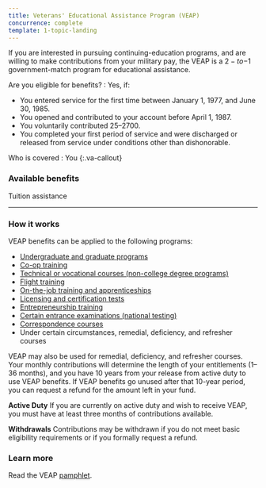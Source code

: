 ```yaml
---
title: Veterans' Educational Assistance Program (VEAP)
concurrence: complete
template: 1-topic-landing
---
```


If you are interested in pursuing continuing-education programs, and are willing to make contributions from your military pay, the VEAP is a $2-to-$1 government-match program for educational assistance.


Are you eligible for benefits?
: Yes, if:

  - You entered service for the first time between January 1, 1977, and June 30, 1985.
  - You opened and contributed to your account before April 1, 1987.
  - You voluntarily contributed $25–$2700.
  - You completed your first period of service and were discharged or released from service under conditions other than dishonorable.

Who is covered
: You
{:.va-callout}

### Available benefits
Tuition assistance

------

### How it works

VEAP benefits can be applied to the following programs:

- [Undergraduate and graduate programs](/education/gi-bill/higher-learning/)
- [Co-op training](/education/work-learn/co-op-training/)
- [Technical or vocational courses (non-college degree programs)](/education/work-learn/non-college-degree-program/)
- [Flight training](/education/advanced-training-and-certifications/flight-training/)
- [On-the-job training and apprenticeships](/education/work-learn/job-and-apprenticeship/)
- [Licensing and certification tests](/education/advanced-training-and-certifications/licensing-certification/)
- [Entrepreneurship training](/education/advanced-training-and-certifications/entrepreneurship-training/)
- [Certain entrance examinations (national testing)](/education/advanced-training-and-certifications/national-testing-program/)
- [Correspondence courses](/education/work-learn/non-traditional/correspondence-training/)
- Under certain circumstances, remedial, deficiency, and refresher courses

VEAP may also be used for remedial, deficiency, and refresher courses. Your monthly contributions will determine the length of your entitlements (1–36 months), and you have 10 years from your release from active duty to use VEAP benefits. If VEAP benefits go unused after that 10-year period, you can request a refund for the amount left in your fund.

**Active Duty**
If you are currently on active duty and wish to receive VEAP, you must have at least three months of contributions available.

**Withdrawals**
Contributions may be withdrawn if you do not meet basic eligibility requirements or if you formally request a refund.


### Learn more
Read the VEAP [pamphlet](http://www.benefits.va.gov/gibill/docs/pamphlets/ch32_pamphlet.pdf).

